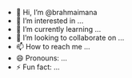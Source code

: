 - 👋 Hi, I’m @brahmaimana
- 👀 I’m interested in ...
- 🌱 I’m currently learning ...
- 💞️ I’m looking to collaborate on ...
- 📫 How to reach me ...
- 😄 Pronouns: ...
- ⚡ Fun fact: ...

<!---
brahmaimana/brahmaimana is a ✨ special ✨ repository because its `README.md` (this file) appears on your GitHub profile.
You can click the Preview link to take a look at your changes.
--->
